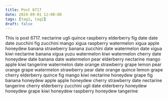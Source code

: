 ```yaml
---
title: Post 6717
date: 2024-09-01 12:00:00
tags: [tag1, tag2]
draft: false
---
```

This is post 6717.
nectarine
ugli
quince
raspberry
elderberry
fig
date
date
date
zucchini
fig
zucchini
mango
xigua
raspberry
watermelon
xigua
apple
honeydew
banana
strawberry
banana
zucchini
date
watermelon
date
xigua
kiwi
nectarine
banana
xigua
yuzu
watermelon
kiwi
watermelon
cherry
date
honeydew
date
banana
date
watermelon
pear
elderberry
nectarine
mango
apple
kiwi
tangerine
watermelon
date
orange
strawberry
grape
lemon
pear
orange
grape
watermelon
strawberry
pear
date
orange
quince
lemon
grape
cherry
elderberry
quince
fig
mango
kiwi
nectarine
honeydew
grape
fig
banana
honeydew
apple
apple
honeydew
cherry
strawberry
date
nectarine
tangerine
cherry
elderberry
zucchini
ugli
date
elderberry
honeydew
honeydew
grape
kiwi
honeydew
raspberry
honeydew
tangerine
